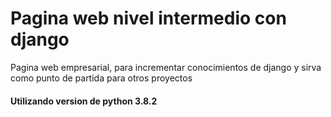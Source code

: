 # Pagina web nivel intermedio con django

Pagina web empresarial, para incrementar conocimientos de django y sirva como punto de partida para otros proyectos

#### Utilizando version de python 3.8.2
